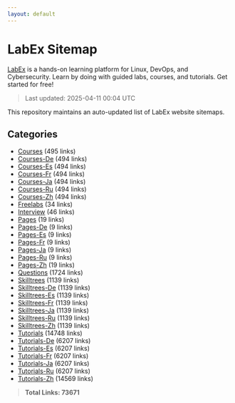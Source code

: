 ```yaml
---
layout: default
---
```


# LabEx Sitemap

[LabEx](https://labex.io) is a hands-on learning platform for Linux, DevOps, and Cybersecurity. Learn by doing with guided labs, courses, and tutorials. Get started for free!

> Last updated: 2025-04-11 00:04 UTC

This repository maintains an auto-updated list of LabEx website sitemaps.

## Categories

- [Courses](categories/courses.md) (495 links)
- [Courses-De](categories/courses-de.md) (494 links)
- [Courses-Es](categories/courses-es.md) (494 links)
- [Courses-Fr](categories/courses-fr.md) (494 links)
- [Courses-Ja](categories/courses-ja.md) (494 links)
- [Courses-Ru](categories/courses-ru.md) (494 links)
- [Courses-Zh](categories/courses-zh.md) (494 links)
- [Freelabs](categories/freelabs.md) (34 links)
- [Interview](categories/interview.md) (46 links)
- [Pages](categories/pages.md) (19 links)
- [Pages-De](categories/pages-de.md) (9 links)
- [Pages-Es](categories/pages-es.md) (9 links)
- [Pages-Fr](categories/pages-fr.md) (9 links)
- [Pages-Ja](categories/pages-ja.md) (9 links)
- [Pages-Ru](categories/pages-ru.md) (9 links)
- [Pages-Zh](categories/pages-zh.md) (19 links)
- [Questions](categories/questions.md) (1724 links)
- [Skilltrees](categories/skilltrees.md) (1139 links)
- [Skilltrees-De](categories/skilltrees-de.md) (1139 links)
- [Skilltrees-Es](categories/skilltrees-es.md) (1139 links)
- [Skilltrees-Fr](categories/skilltrees-fr.md) (1139 links)
- [Skilltrees-Ja](categories/skilltrees-ja.md) (1139 links)
- [Skilltrees-Ru](categories/skilltrees-ru.md) (1139 links)
- [Skilltrees-Zh](categories/skilltrees-zh.md) (1139 links)
- [Tutorials](categories/tutorials.md) (14748 links)
- [Tutorials-De](categories/tutorials-de.md) (6207 links)
- [Tutorials-Es](categories/tutorials-es.md) (6207 links)
- [Tutorials-Fr](categories/tutorials-fr.md) (6207 links)
- [Tutorials-Ja](categories/tutorials-ja.md) (6207 links)
- [Tutorials-Ru](categories/tutorials-ru.md) (6207 links)
- [Tutorials-Zh](categories/tutorials-zh.md) (14569 links)

> **Total Links: 73671**

